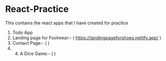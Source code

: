 # React-Practice
This contains the react apps that I have created for practice 

1. Todo App
2. Landing page for Footwear:- ( https://landingpageforshoes.netlify.app/ )
3. Contact Page:- (  )
4. 4. A Dice Game:- (  ) 
